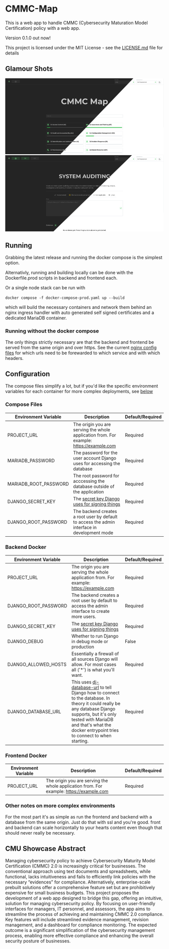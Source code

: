 # CMMC-Map

This is a web app to handle CMMC (Cybersecurity Maturation Model Certification) policy with a web app.

Version 0.1.0 out now!

This project is licensed under the MIT License - see the [LICENSE.md](LICENSE.md) file for details

## Glamour Shots

![](screenshots/SectionsLightDark.png)
![](screenshots/ControlLightDark.png)

## Running

Grabbing the latest release and running the docker compose is the simplest option.

Alternativly, running and building locally can be done with the Dockerfile.prod scripts in backend and frontend each.

Or a single node stack can be run with

`docker compose -f docker-compose-prod.yaml up --build`

which will build the necessary containers and network them behind an nginx ingress handler with auto generated self signed certificates and a dedicated MariaDB container.

### Running without the docker compose

The only things strictly necessary are that the backend and frontend be served from the same origin and over https.
See the current [nginx config files](nginx/dev/localhost.conf) for which urls need to be forewarded to which service and with which headers.

## Configuration

The compose files simplify a lot, but if you'd like the specific environment variables for each container for more complex deployments, see [below](#backend-docker)

### Compose Files

| Environment Variable  | Description                                                                                            | Default/Required |
| --------------------- | ------------------------------------------------------------------------------------------------------ | ---------------- |
| PROJECT_URL           | The origin you are serving the whole application from. For example: https://example.com                | Required         |
| MARIADB_PASSWORD      | The password for the user account Django uses for accessing the database                               | Required         |
| MARIADB_ROOT_PASSWORD | The root password for acccessing the database outside of the application                               | Required         |
| DJANGO_SECRET_KEY     | The [secret key Django uses for signing things](https://docs.djangoproject.com/en/5.0/topics/signing/) | Required         |
| DJANGO_ROOT_PASSWORD  | The backend creates a root user by default to access the admin interface in development mode           | Required         |

### Backend Docker

| Environment Variable | Description                                                                                                                                                                                                                                                                                 | Default/Required |
| -------------------- | ------------------------------------------------------------------------------------------------------------------------------------------------------------------------------------------------------------------------------------------------------------------------------------------- | ---------------- |
| PROJECT_URL          | The origin you are serving the whole application from. For example: https://example.com                                                                                                                                                                                                     | Required         |
| DJANGO_ROOT_PASSWORD | The backend creates a root user by default to access the admin interface to create more users.                                                                                                                                                                                              | Required         |
| DJANGO_SECRET_KEY    | The [secret key Django uses for signing things](https://docs.djangoproject.com/en/5.0/topics/signing/)                                                                                                                                                                                      | Required         |
| DJANGO_DEBUG         | Whether to run Django in debug mode or production                                                                                                                                                                                                                                           | False            |
| DJANGO_ALLOWED_HOSTS | Essentially a firewall of all sources Django will allow. For most cases all ('\*') is what you'll want.                                                                                                                                                                                     | Required         |
| DJANGO_DATABASE_URL  | This uses [dj-database-url](https://pypi.org/project/dj-database-url/) to tell Django how to connect to the database. In theory it could really be any database Django supports, but it's only tested with MariaDB and that's what the docker entrypoint tries to connect to when starting. | Required         |

### Frontend Docker

| Environment Variable | Description                                                                             | Default/Required |
| -------------------- | --------------------------------------------------------------------------------------- | ---------------- |
| PROJECT_URL          | The origin you are serving the whole application from. For example: https://example.com | Required         |

### Other notes on more complex environments

For the most part it's as simple as run the frontend and backend with a database from the same origin. Just do that with ssl and you're good. front and backend can scale horizontally to your hearts content even though that should never really be necessary.

## CMU Showcase Abstract

Managing cybersecurity policy to achieve Cybersecurity Maturity Model Certification (CMMC) 2.0 is increasingly critical for businesses. The conventional approach using text documents and spreadsheets, while functional, lacks intuitiveness and fails to efficiently link policies with the necessary “evidences” for compliance. Alternatively, enterprise-scale prebuilt solutions offer a comprehensive feature set but are prohibitively expensive for small business budgets. This project proposes the development of a web app designed to bridge this gap, offering an intuitive, solution for managing cybersecurity policy. By focusing on user-friendly interfaces for managers, IT personnel, and assessors, the app aims to streamline the process of achieving and maintaining CMMC 2.0 compliance. Key features will include streamlined evidence management, revision management, and a dashboard for compliance monitoring. The expected outcome is a significant simplification of the cybersecurity management process, enabling more effective compliance and enhancing the overall security posture of businesses.
